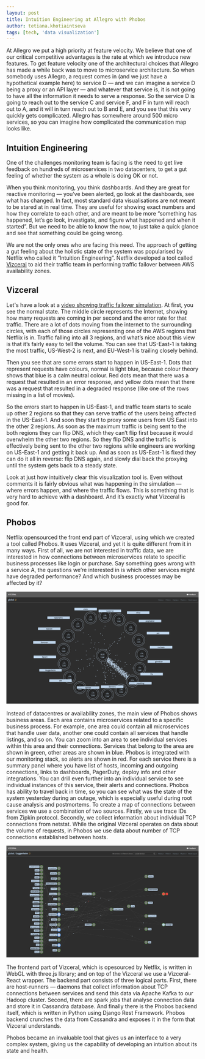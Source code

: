 ```yaml
---
layout: post
title: Intuition Engineering at Allegro with Phobos
author: tetiana.khotiaintseva
tags: [tech, 'data visualization']
---
```


At Allegro we put a high priority at feature velocity. We believe that one of our critical competitive advantages is
the rate at which we introduce new features. To get feature velocity one of the architectural choices that Allegro
has made a while back was to move to microservice architecture. So when somebody uses Allegro, a request comes in
(and we just have a hypothetical example here) to service D — and we can imagine a service D being a proxy or an API
layer — and whatever that service is, it is not going to have all the information it needs to serve a response. So the
service D is going to reach out to the service C and service F, and F in turn will reach out to A, and it will in turn
reach out to B and E, and you see that this very quickly gets complicated.  Allegro has somewhere around 500 micro
services, so you can imagine how complicated the communication map looks like.

## Intuition Engineering
One of the challenges monitoring team is facing is the need to get live feedback on hundreds of microservices in two
datacenters, to get a gut feeling of whether the system as a whole is doing OK or not.

When you think monitoring, you think dashboards. And they are great for reactive monitoring — you’ve been alerted, go
look at the dashboards, see what has changed. In fact, most standard data visualisations are not meant to be stared at
in real time. They are useful for showing exact numbers and how they correlate to each other, and are meant to be more
“something has happened, let’s go look, investigate, and figure what happened and when it started”. But we need to be
able to know the now, to just take a quick glance and see that something could be going wrong.

We are not the only ones who are facing this need. The approach of getting a gut feeling about the holistic state of
the system was popularised by Netflix who called it “Intuition Engineering”. Netflix developed a tool called
[Vizceral](https://github.com/Netflix/vizceral) to aid their traffic team in performing traffic failover between AWS
availability zones.

## Vizceral
Let's have a look at a [video showing traffic failover simulation](https://youtu.be/KVbTjlZ0sfE).
At first, you see the normal state. The middle circle represents the Internet, showing how many requests are coming in
per second and the error rate for that traffic. There are a lot of dots moving from the internet to the surrounding
circles, with each of those circles representing one of the AWS regions that Netflix is in. Traffic falling into all 3
regions, and what’s nice about this view is that it’s fairly easy to tell the volume. You can see that US-East-1 is
taking the most traffic, US-West-2 is next, and EU-West-1 is trailing closely behind.

Then you see that are some errors start to happen in US-East-1. Dots that represent requests have colours, normal is
light blue, because colour theory shows that blue is a calm neutral colour. Red dots mean that there was a request
that resulted in an error response, and yellow dots mean that there was a request that resulted in a degraded response
(like one of the rows missing in a list of movies).

So the errors start to happen in US-East-1, and traffic team starts to scale up other 2 regions so that they can serve
traffic of the users being affected in the US-East-1. And soon they start to proxy some users from US East into the
other 2 regions. As soon as the maximum traffic is being sent to the both regions they can flip DNS, which they can’t
flip first because it would overwhelm the other two regions. So they flip DNS and the traffic is effectively being sent
to the other two regions while engineers are working on US-East-1 and getting it back up. And as soon as US-East-1 is
fixed they can do it all in reverse: flip DNS again, and slowly dial back the proxying until the system gets back to a
steady state.

Look at just how intuitively clear this visualization tool is. Even without comments it is fairly obvious what was
happening in the simulation — where errors happen, and where the traffic flows. This is something that is very hard to
achieve with a dashboard. And it’s exactly what Vizceral is good for.

## Phobos
Netflix opensourced the front end part of Vizceral, using which we created a tool called Phobos. It uses Vizceral, and
yet it is quite different from it in many ways. First of all, we are not interested in traffic data, we are interested
in how connections between microservices relate to specific business processes like login or purchase. Say something
goes wrong with a service A, the questions we’re interested in is which other services might have degraded performance?
And which business processes may be affected by it?

![Phobos area view](/img/articles/2018-03-08-intuition-engineering-at-allegro-with-phobos/areas.png)

Instead of datacentres or availability zones, the main view of Phobos shows business areas. Each area contains
microservices related to a specific business process. For example, one area could contain all microservices that handle
user data, another one could contain all services that handle listings, and so on. You can zoom into an area to see
individual services within this area and their connections. Services that belong to the area are shown in green, other
areas are shown in blue. Phobos is integrated with our monitoring stack, so alerts are shown in red. For each service
there is a summary panel where you have list of hosts, incoming and outgoing connections, links to dashboards,
PagerDuty, deploy info and other integrations. You can drill even further into an individual service to see individual
instances of this service, their alerts and connections.
Phobos has ability to travel back in time, so you can see what was the state of the system yesterday during an outage,
which is especially useful during root cause analysis and postmortems.
To create a map of connections between services we use a combination of two sources. Firstly, we use trace IDs from
Zipkin protocol. Secondly, we collect information about individual TCP connections from netstat. While the original
Vizceral operates on data about the volume of requests, in Phobos we use data about number of TCP connections
established between hosts.

![Phobos service view](/img/articles/2018-03-08-intuition-engineering-at-allegro-with-phobos/services.png)

The frontend part of Vizceral, which is opesourced by Netflix, is written in WebGL with three.js library; and on top of
the Vizceral we use a Vizceral-React  wrapper. The backend part consists of three logical parts. First, there are
host-runners — daemons that collect information about TCP connections between services and send this data via Apache
Kafka to our Hadoop cluster. Second, there are spark jobs that analyse connection data and store it in Cassandra
database. And finally there is the Phobos backend itself, which is written in Python using Django Rest Framework.
Phobos backend crunches the data from Cassandra and exposes it in the form that Vizceral understands.

Phobos became an invaluable tool that gives us an interface to a very complex system, giving us the capability of
developing an intuition about its state and health.
